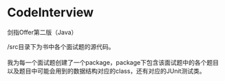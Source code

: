 # CodeInterview
剑指Offer第二版（Java）

/src目录下为书中各个面试题的源代码。
<br>
<br>
我为每一个面试题创建了一个package，package下包含该面试题中的各个题目以及题目中可能会用到的数据结构对应的class，还有对应的JUnit测试类。
